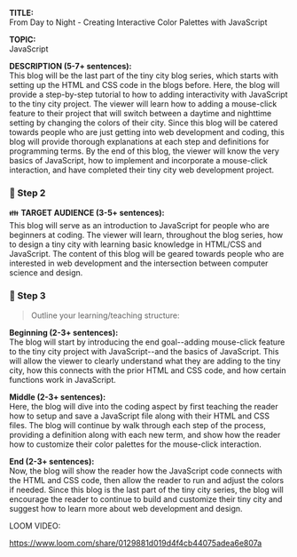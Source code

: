 **TITLE:**    
From Day to Night - Creating Interactive Color Palettes with JavaScript

**TOPIC:**    
JavaScript

**DESCRIPTION (5-7+ sentences):**    
This blog will be the last part of the tiny city blog series, which starts with setting up the HTML and CSS code in the blogs before. Here, the blog will provide a step-by-step tutorial to how to adding interactivity with JavaScript to the tiny city project. The viewer will learn how to adding a mouse-click feature to their project that will switch between a daytime and nighttime setting by changing the colors of their city. Since this blog will be catered towards people who are just getting into web development and coding, this blog will provide thorough explanations at each step and definitions for programming terms. By the end of this blog, the viewer will know the very basics of JavaScript, how to implement and incorporate a mouse-click interaction, and have completed their tiny city web development project.

### :pushpin: Step 2
:family: **TARGET AUDIENCE (3-5+ sentences):**    
This blog will serve as an introduction to JavaScript for people who are beginners at coding. The viewer will learn, throughout the blog series, how to design a tiny city with learning basic knowledge in HTML/CSS and JavaScript. The content of this blog will be geared towards people who are interested in web development and the intersection between computer science and design.

### :pushpin: Step 3
> Outline your learning/teaching structure: 

**Beginning (2-3+ sentences):**    
The blog will start by introducing the end goal--adding mouse-click feature to the tiny city project with JavaScript--and the basics of JavaScript. This will allow the viewer to clearly understand what they are adding to the tiny city, how this connects with the prior HTML and CSS code, and how certain functions work in JavaScript.

**Middle (2-3+ sentences):**    
Here, the blog will dive into the coding aspect by first teaching the reader how to setup and save a JavaScript file along with their HTML and CSS files. The blog will continue by walk through each step of the process, providing a definition along with each new term, and show how the reader how to customize their color palettes for the mouse-click interaction.

**End (2-3+ sentences):**    
Now, the blog will show the reader how the JavaScript code connects with the HTML and CSS code, then allow the reader to run and adjust the colors if needed. Since this blog is the last part of the tiny city series, the blog will encourage the reader to continue to build and customize their tiny city and suggest how to learn more about web development and design.



LOOM VIDEO:

https://www.loom.com/share/0129881d019d4f4cb44075adea6e807a